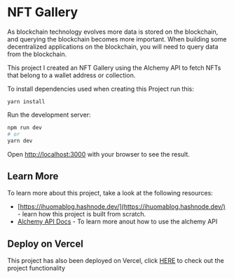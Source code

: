 # NFT Gallery

As blockchain technology evolves more data is stored on the blockchain, and querying the blockchain becomes more important. When building some decentralized applications on the blockchain, you will need to query data from the blockchain.

This project I created an NFT Gallery using the Alchemy API to fetch NFTs that belong to a wallet address or collection.

To install dependencies used when creating this Project run this:

``yarn install``

Run the development server:

```bash
npm run dev
# or
yarn dev
```

Open [http://localhost:3000](http://localhost:3000) with your browser to see the result.


## Learn More

To learn more about this project, take a look at the following resources:

- [https://ihuomablog.hashnode.dev/](https://ihuomablog.hashnode.dev/) - learn how this project is built from scratch.
- [Alchemy API Docs](https://docs.alchemy.com/alchemy/enhanced-apis/nft-api/) - To learn more anout how to use the alchemy API


## Deploy on Vercel

This project has also been deployed on Vercel, click [HERE](https://nft-gallery-oma131.vercel.app/) to check out the project functionality


